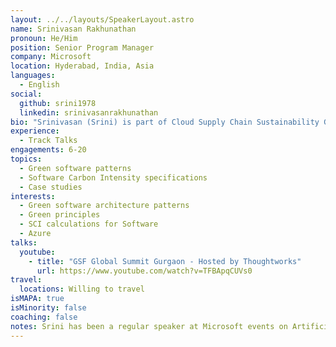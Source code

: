 ```yaml
---
layout: ../../layouts/SpeakerLayout.astro
name: Srinivasan Rakhunathan
pronoun: He/Him
position: Senior Program Manager
company: Microsoft
location: Hyderabad, India, Asia
languages:
  - English
social:
  github: srini1978
  linkedin: srinivasanrakhunathan
bio: "Srinivasan (Srini) is part of Cloud Supply Chain Sustainability Group at Microsoft where he architects and builds applications that contribute to the circular economy of Azure infrastructure. Srini has been part of Green Software Foundation since it’s beginning and has contributed to many areas including SCI specifications, Green Software patterns, Case studies and also the SCI open data project. Srini hasbeen in the Software industry for close to 20 years now and is passionate about architecting software that is carbon efficient . Prior to the current role, Srini has worked for many years as an Architect both in the Cloud and the non-cloud based Application development space for many Enterprise customers."
experience:
  - Track Talks
engagements: 6-20
topics:
  - Green software patterns
  - Software Carbon Intensity specifications
  - Case studies
interests:
  - Green software architecture patterns
  - Green principles
  - SCI calculations for Software
  - Azure
talks:
  youtube:
    - title: "GSF Global Summit Gurgaon - Hosted by Thoughtworks"
      url: https://www.youtube.com/watch?v=TFBApqCUVs0
travel:
  locations: Willing to travel
isMAPA: true
isMinority: false
coaching: false
notes: Srini has been a regular speaker at Microsoft events on Artificial intelligence, Microservices and Sustainable architectures. Speaking at an event gives me an opportunity to do deep dive in the specific subject topic and enabling me to become a Subject matter expert. It also gives an opportunity for me to gain wider perspectives on the topic from the audience during the interactions and Q&A sessions. I am passionate about sustainability as a topic and way of life. Hence green software fits nicely into my background and I would like to share my knowledge through public speaking.
---
```

